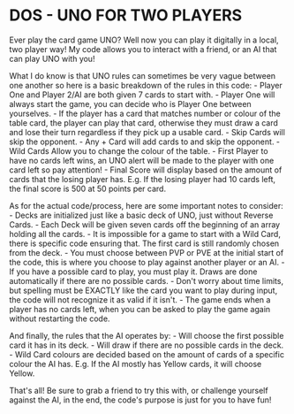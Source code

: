 # DOS - UNO FOR TWO PLAYERS
Ever play the card game UNO? Well now you can play it digitally in a local, two player way! My code allows you to interact with a friend, or an AI that can play UNO with you!

What I do know is that UNO rules can sometimes be very vague between one another so here is a basic breakdown of the rules in this code:
    - Player One and Player 2/AI are both given 7 cards to start with.
    - Player One will always start the game, you can decide who is Player One between yourselves.
    - If the player has a card that matches number or colour of the table card, the player can play that card, otherwise they must draw a card and lose their turn regardless if they pick up a usable card.
    - Skip Cards will skip the opponent.
    - Any + Card will add cards to and skip the opponent.
    - Wild Cards Allow you to change the colour of the table.
    - First Player to have no cards left wins, an UNO alert will be made to the player with one card left so pay attention!
    - Final Score will display based on the amount of cards that the losing player has. E.g. If the losing player had 10 cards left, the final score is 500 at 50 points per card.

As for the actual code/process, here are some important notes to consider:
    - Decks are initialized just like a basic deck of UNO, just without Reverse Cards.
    - Each Deck will be given seven cards off the beginning of an array holding all the cards.
    - It is impossible for a game to start with a Wild Card, there is specific code ensuring that. The first card is still randomly chosen from the deck.
    - You must choose between PVP or PVE at the initial start of the code, this is where you choose to play against another player or an AI.
    - If you have a possible card to play, you must play it. Draws are done automatically if there are no possible cards.
    - Don't worry about time limits, but spelling must be EXACTLY like the card you want to play during input, the code will not recognize it as valid if it isn't.
    - The game ends when a player has no cards left, when you can be asked to play the game again without restarting the code.

And finally, the rules that the AI operates by:
    - Will choose the first possible card it has in its deck.
    - Will draw if there are no possible cards in the deck.
    - Wild Card colours are decided based on the amount of cards of a specific colour the AI has. E.g. If the AI mostly has Yellow cards, it will choose Yellow.

That's all! Be sure to grab a friend to try this with, or challenge yourself against the AI, in the end, the code's purpose is just for you to have fun!
